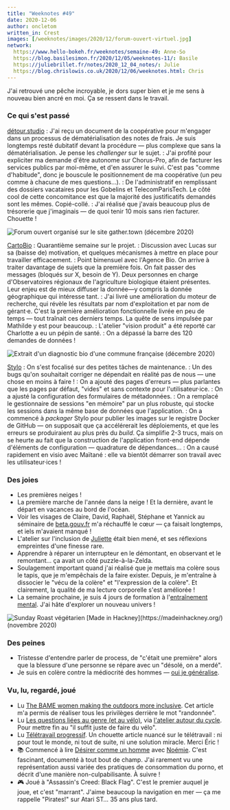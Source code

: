```yaml
---
title: "Weeknotes #49"
date: 2020-12-06
author: oncletom
written_in: Crest
images: [/weeknotes/images/2020/12/forum-ouvert-virtuel.jpg]
network:
  https://www.hello-bokeh.fr/weeknotes/semaine-49: Anne-So
  https://blog.basilesimon.fr/2020/12/05/weeknotes-11/: Basile
  https://juliebrillet.fr/notes/2020_12_04_notes/: Julie
  https://blog.chrislowis.co.uk/2020/12/06/weeknotes.html: Chris
---
```


J'ai retrouvé une pêche incroyable, je dors super bien et je me sens à nouveau bien ancré en moi. Ça se ressent dans le travail.

<!--more-->

### Ce qui s'est passé

[détour.studio]
: J'ai reçu un document de la coopérative pour m'engager dans un processus de dématérialisation des notes de frais. Je suis longtemps resté dubitatif devant la procédure — plus complexe que sans la dématérialisation. Je pense les _challenger_ sur le sujet.
: J'ai profité pour expliciter ma demande d'être autonome sur Chorus-Pro, afin de facturer les services publics par moi-même, et d'en assurer le suivi. C'est pas "comme d'habitude", donc je bouscule le positionnement de ma coopérative (un peu comme à chacune de mes questions…).
: De l'administratif en remplissant des dossiers vacataires pour les Gobelins et TelecomParisTech. Le côté cool de cette concomitance est que la majorité des justificatifs demandés sont les mêmes. Copié-collé.
: J'ai réalisé que j'avais beaucoup plus de trésorerie que j'imaginais — de quoi tenir 10 mois sans rien facturer. Chouette !

![](/weeknotes/images/2020/12/forum-ouvert-virtuel.jpg "Forum ouvert organisé sur le site gather.town (décembre 2020)")

[CartoBio]
: Quarantième semaine sur le projet.
: Discussion avec Lucas sur sa (baisse de) motivation, et quelques mécanismes à mettre en place pour travailler efficacement.
: Point bimensuel avec l'Agence Bio. On arrive à traiter davantage de sujets que la première fois. On fait passer des messages (bloqués sur X, besoin de Y). Deux personnes en charge d'Observatoires régionaux de l'agriculture biologique étaient présentes. Leur enjeu est de mieux diffuser la donnée—y compris la donnée géographique qui intéresse tant.
: J'ai livré une amélioration du moteur de recherche, qui révèle les résultats par nom d'exploitation et par nom de gérant·e. C'est la première amélioration fonctionnelle livrée en peu de temps — tout traînait ces derniers temps. La quête de sens impulsée par Mathilde y est pour beaucoup.
: L'atelier "vision produit" a été reporté car Charlotte a eu un pépin de santé.
: On a dépassé la barre des 120 demandes de données !

![](/weeknotes/images/2020/12/diagnostic-bio.png "Extrait d'un diagnostic bio d'une commune française (décembre 2020)")

[Stylo]
: On s'est focalisé sur des petites tâches de maintenance.
: Un des bugs qu'on souhaitait corriger ne dépendait en réalité pas de nous — une chose en moins à faire !
: On a ajouté des pages d'erreurs — plus parlantes que les pages par défaut, "vides" et sans contexte pour l'utilisateur·ice.
: On a ajusté la configuration des formulaires de métadonnées.
: On a remplacé le gestionnaire de sessions "en mémoire" par un plus robuste, qui stocke les sessions dans la même base de données que l'application.
: On a commencé à _packager_ Stylo pour publier les images sur le registre Docker de GitHub — on supposait que ça accélérerait les déploiements, et que les erreurs se produiraient au plus près du _build_. Ça simplifie 2-3 trucs, mais on se heurte au fait que la construction de l'application front-end dépende d'éléments de configuration — quadrature de dépendances…
: On a causé rapidement en visio avec Maïtané : elle va bientôt démarrer son travail avec les utilisateur·ices !

### Des joies

- Les premières neiges !
- La première marche de l'année dans la neige ! Et la dernière, avant le départ en vacances au bord de l'océan.
- Voir les visages de Claire, David, Raphaël, Stéphane et Yannick au séminaire de [beta.gouv.fr](https://beta.gouv.fr) m'a réchauffé le cœur — ça faisait longtemps, et iels m'avaient manqué !
- L'atelier sur l'inclusion de [Juliette](https://twitter.com/ju_net01) était bien mené, et ses réflexions empreintes d'une finesse rare.
- Apprendre à réparer un interrupteur en le démontant, en observant et le remontant… ça avait un côté puzzle-à-la-Zelda.
- Soulagement important quand j'ai réalisé que je mettais ma colère sous le tapis, que je m'empêchais de la faire exister. Depuis, je m'entraîne à dissocier le "vécu de la colère" et "l'expression de la colère". Et clairement, la qualité de ma lecture corporelle s'est améliorée !
- La semaine prochaine, je suis 4 jours de formation à l'[entraînement mental](https://fr.wikipedia.org/wiki/Entra%C3%AEnement_mental). J'ai hâte d'explorer un nouveau univers !

![](/weeknotes/images/2020/11/sunday-roast.jpg "Sunday Roast végétarien [Made in Hackney](https://madeinhackney.org/) (novembre 2020)")

### Des peines

- Tristesse d'entendre parler de process, de "c'était une première" alors que la blessure d'une personne se répare avec un "désolé, on a merdé".
- Je suis en colère contre la médiocrité des hommes — [oui je généralise](https://www.youtube.com/watch?v=Oa_QtMf6alU).

### Vu, lu, regardé, joué

- Lu [The BAME women making the outdoors more inclusive](https://www.theguardian.com/travel/2020/dec/02/the-bame-women-making-the-british-outdoors-more-inclusive). Cet article m'a permis de réaliser tous les privilèges derrière le mot "randonnée".
- Lu [Les questions liées au genre (et au vélo)](https://wiklou.org/wiki/Les_questions_liées_aux_genres), via [l'atelier autour du cycle](https://autourducycle.wordpress.com/). Pour mettre fin au "il suffit juste de faire du vélo".
- Lu [Télétravail progressif](https://n.survol.fr/n/teletravail-progressif). Un chouette article nuancé sur le télétravail : ni pour tout le monde, ni tout de suite, ni une solution miracle. Merci Éric !
- 📚 Commencé à lire [Désirer comme un homme](https://www.editionsladecouverte.fr/desirer_comme_un_homme-9782348045394) avec [Noémie]. C'est fascinant, documenté à tout bout de champ. J'ai rarement vu une représentation aussi variée des pratiques de consommation du porno, et décrit d'une manière non-culpabilisante. À suivre !
- 🎮 Joué à "Assassin's Creed: Black Flag". C'est le premier auquel je joue, et c'est "marrant". J'aime beaucoup la navigation en mer — ça me rappelle "Pirates!" sur Atari ST… 35 ans plus tard.

[détour.studio]: /
[Solstice]: https://solstice.coop/
[Stylo]: https://github.com/EcrituresNumeriques/stylo
[CartoBio]: https://cartobio.org/
[Usine Vivante]: https://www.usinevivante.org
[Revue Hybrid]: https://www.puv-editions.fr/collections/hybrid.html
[Master 2 Design et Management de l'Innovation Interactive]: https://www.gobelins.fr/formation/mdi-design-et-management-de-l-innovation-interactive-cycle-2-lead-technique-ou-lead
[Master 2 Innovation & transformation numérique]: https://www.sciencespo.fr/ecole-management-innovation/fr/formations/innovation-transformation-numerique.html

[Noémie]: https://noemiegirard.co
[Sofia]: https://twitter.com/sofiaboulaarab
[Anne-Sophie]: https://hello-bokeh.fr
[Guillaume]: https://www.yuzutech.fr/
[Claire]: https://www.lassembleuse.fr/
[Antoine]: https://www.quaternum.net/
